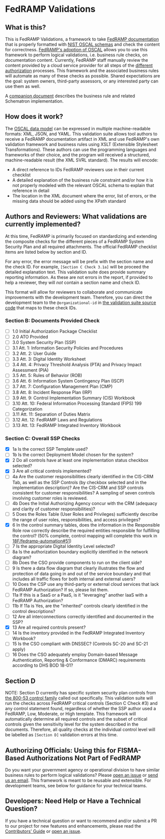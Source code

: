 # FedRAMP Validations

## What is this?

This is FedRAMP Validations, a framework to take [FedRAMP documentation](https://www.fedramp.gov/templates/) that is properly formatted with [NIST OSCAL schemas](https://pages.nist.gov/OSCAL/) and check the content for correctness. [FedRAMP's adoption of OSCAL](https://www.youtube.com/watch?v=WCPkt56vZ-s) allows you to use this framework to perform logical validations, i.e. business rule checks, on documentation content. Currently, FedRAMP staff manually review the content provided by a cloud service provider for all steps of the [different](https://github.com/GSA/fedramp-gov/blob/master/assets/img/agency-auth.png) [authorization](https://github.com/GSA/fedramp-gov/blob/master/assets/img/ato-auth.png) processes. This framework and the associated business rules will automate as many of these checks as possible. Shared expectations are the goal: system owners, third-party assessors, or any interested party can use them as well.

A [companion document](rules/rules.md) describes the business rule and related Schematron implementation.

## How does it work?

The [OSCAL data model](https://pages.nist.gov/OSCAL/documentation/schema/overview/) can be expressed in multiple machine-readable formats: XML, JSON, and YAML. This validation suite allows tool authors to receive a FedRAMP documentation artifact in XML and use FedRAMP's own validation framework and business rules using XSLT (Extensible Stylesheet Transformations). These authors can use the programming languages and frameworks of their choice, and the program will received a structured, machine-readable result (the XML SVRL standard). The results will encode:

- A direct reference to IDs FedRAMP reviewers use in their current checklist
- A detailed explanation of the business rule constraint and/or how it is not properly modeled with the relevant OSCAL schema to explain that reference in detail
- The location in the XML document where the error, list of errors, or the missing data should be added using the XPath standard

## Authors and Reviewers: What validations are currently implemented?

At this time, FedRAMP is primarily focused on standardizing and extending the composite checks for the different pieces of a FedRAMP System Security Plan and all required attachments. The official FedRAMP checklist items are listed below by section and ID.

For any error, the error message will be prefix with the section name and the check ID. For example, `[Section C Check 3.1a]` will be proceed the detailed explanation text. This validation suite does provide summary reporting information. As these are not errors in the report, if provided to help a reviewer, they will _not_ contain a section name and check ID.

This format will allow for reviewers to collaborate and communicate improvements with the development team. Therefore, you can direct the development team to the `@organizational-id` in [the validation suite source code](https://github.com/18F/fedramp-automation/blob/master/resources/validations/rules/ssp.sch) that maps to these check IDs.
### Section B: Documents Provided Check

- [ ]  1.0	 Initial Authorization Package Checklist
- [ ]  2.0	 ATO Provided
- [ ]  3.0	 System Security Plan (SSP)
- [ ]  3.1	 Att. 1: Information Security Policies and Procedures
- [ ]  3.2	 Att. 2: User Guide
- [ ]  3.3	 Att. 3: Digital Identity Worksheet
- [ ]  3.4	 Att. 4: Privacy Threshold Analysis (PTA) and Privacy Impact Assessment (PIA)
- [ ]  3.5	 Att. 5: Rules of Behavior (ROB)
- [ ]  3.6	 Att. 6: Information System Contingency Plan (ISCP)
- [ ]  3.7	 Att. 7: Configuration Management Plan (CMP)
- [ ]  3.8	 Att. 8: Incident Response Plan (IRP)
- [ ]  3.9	 Att. 9: Control Implementation Summary (CIS) Workbook
- [ ]  3.10 Att. 10: Federal Information Processing Standard (FIPS) 199 Categorization
- [ ]  3.11 Att. 11: Separation of Duties Matrix
- [ ]  3.12 Att. 12: FedRAMP Laws and Regulations
- [ ]  3.13 Att. 13: FedRAMP Integrated Inventory Workbook

### Section C: Overall SSP Checks

- [X]  1a Is the correct SSP Template used?
- [ ]  1b Is the correct Deployment Model chosen for the system?
- [X]  2  Do all controls have at least one implementation status checkbox selected?
- [X]  3  Are all critical controls implemented?
- [ ]  4a Are the customer responsibilities clearly identified in the CIS-CRM Tab, as well as the SSP Controls (by checkbox selected and in the implementation description)?  Are the CIS-CRM and SSP controls consistent for customer responsibilities? A sampling of seven controls involving customer roles is reviewed.
- [ ]  4b Does the Initial Authorizing Agency concur with the CRM (adequacy and clarity of customer responsibilities)?
- [ ]  5  Does the Roles Table (User Roles and Privileges) sufficiently describe the range of user roles, responsibilities, and access privileges?
- [X]  6  In the control summary tables, does the information in the Responsible Role row correctly describe the required entities responsible for fulfilling the control? (50% complete, control mapping will complete this work in [18F/fedramp-automation#51](https://github.com/18F/fedramp-automation/issues/51))
- [ ]  7  Is the appropriate Digital Identity Level selected?
- [ ]  8a Is the authorization boundary explicitly identified in the network diagram?
- [ ]  8b Does the CSO provide components to run on the client side?
- [ ]  9  Is there a data flow diagram that clearly illustrates the flow and protection of data going in and out of the service boundary and that includes all traffic flows for both internal and external users?
- [ ]  10 Does the CSP use any third-party or external cloud services that lack FedRAMP Authorization?
If so, please list them.
- [ ]  11a If this is a SaaS or a PaaS, is it "leveraging" another IaaS with a FedRAMP Authorization?
- [ ]  11b If 11a is Yes, are the "inherited" controls clearly identified in the control descriptions?
- [ ]  12  Are all interconnections correctly identified and documented in the SSP?
- [X]  13  Are all required controls present?
- [ ]  14  Is the inventory provided in the FedRAMP Integrated Inventory Workbook?
- [ ]  15  Is the CSO compliant with DNSSEC? (Controls SC-20 and SC-21 apply)
- [ ]  16  Does the CSO adequately employ Domain-based Message Authentication, Reporting & Conformance (DMARC) requirements according to DHS BOD 18-01?

## Section D

NOTE: Section D currently has specific system security plan controls from [the 800-53 control family](https://nvd.nist.gov/800-53) called out specifically. This validation suite will run the checks across FedRAMP critical controls (Section C Check #3) and any control statement found, regardless of whether the SSP author used a FedRAMP, Low, Moderate, or High template. This framework will automatically determine all required controls and the subset of critical controls given the sensitivity level for the system described in the documents. Therefore, all quality checks at the individual control level will be labelled as `[Section D]`  validation errors at this time.

## Authorizing Officials: Using this for FISMA-Based Authorizations Not Part of FedRAMP

Do you want your government agency or operational division to have similar business rules to perform logical validations? Please [open an issue](https://github.com/18F/fedramp-automation/issues/new/choose) or [send us an email](mailto:info@FedRAMP.gov). This framework is meant to be reusable and extensible. For development teams, see below for guidance for your technical teams.

## Developers: Need Help or Have a Technical Question?

If you have a technical question or want to recommend and/or submit a PR to our
project for new features and enhancements, please read the [Contributors' Guide](./CONTRIBUTING.md)
or [open an issue](https://github.com/18F/fedramp-automation/issues/new/choose).
